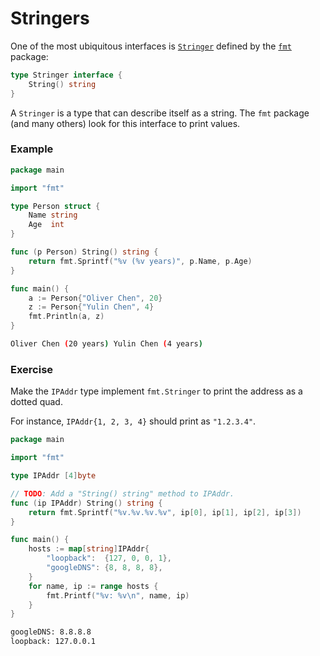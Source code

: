 # Stringers

 One of the most ubiquitous interfaces is [`Stringer`](https://golang.org/pkg/fmt/#Stringer) defined by the [`fmt`](https://golang.org/pkg/fmt/) package:

```go
type Stringer interface {
    String() string
}
```

  A `Stringer` is a type that can describe itself as a string. The `fmt` package \(and many others\) look for this interface to print values.

### Example

```go
package main

import "fmt"

type Person struct {
	Name string
	Age  int
}

func (p Person) String() string {
	return fmt.Sprintf("%v (%v years)", p.Name, p.Age)
}

func main() {
	a := Person{"Oliver Chen", 20}
	z := Person{"Yulin Chen", 4}
	fmt.Println(a, z)
}

```

```bash
Oliver Chen (20 years) Yulin Chen (4 years)
```

### Exercise

Make the `IPAddr` type implement `fmt.Stringer` to print the address as a dotted quad.

For instance, `IPAddr{1, 2, 3, 4}` should print as `"1.2.3.4"`.

```go
package main

import "fmt"

type IPAddr [4]byte

// TODO: Add a "String() string" method to IPAddr.
func (ip IPAddr) String() string {
	return fmt.Sprintf("%v.%v.%v.%v", ip[0], ip[1], ip[2], ip[3])
}

func main() {
	hosts := map[string]IPAddr{
		"loopback":  {127, 0, 0, 1},
		"googleDNS": {8, 8, 8, 8},
	}
	for name, ip := range hosts {
		fmt.Printf("%v: %v\n", name, ip)
	}
}

```

```bash
googleDNS: 8.8.8.8
loopback: 127.0.0.1
```

